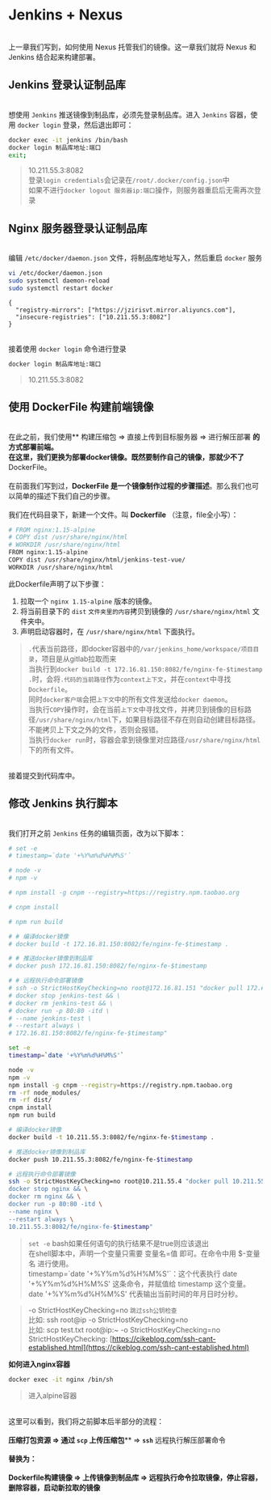 # Jenkins + Nexus


<br />上一章我们写到，如何使用 Nexus 托管我们的镜像。这一章我们就将 Nexus 和 Jenkins 结合起来构建部署。<br />

<a name="Im23h"></a>
## Jenkins 登录认证制品库

<br />想使用 `Jenkins` 推送镜像到制品库，必须先登录制品库。进入 `Jenkins` 容器，使用 `docker login` 登录，然后退出即可：
```bash
docker exec -it jenkins /bin/bash
docker login 制品库地址:端口
exit;
```
>10.211.55.3:8082<br/>
>登录`login credentials`会记录在`/root/.docker/config.json`中<br/>
>如果不进行`docker logout 服务器ip:端口`操作，则服务器重启后无需再次登录

<a name="obg0K"></a>
## Nginx 服务器登录认证制品库

<br />编辑 `/etc/docker/daemon.json` 文件，将制品库地址写入，然后重启 `docker` 服务
```bash
vi /etc/docker/daemon.json
sudo systemctl daemon-reload
sudo systemctl restart docker
```
```
{
  "registry-mirrors": ["https://jzirisvt.mirror.aliyuncs.com"],
  "insecure-registries": ["10.211.55.3:8082"]
}
```

<br />接着使用 `docker login` 命令进行登录
```bash
docker login 制品库地址:端口
```
>10.211.55.3:8082


<a name="EjgWc"></a>
## 使用 DockerFile 构建前端镜像

<br />在此之前，我们使用** 构建压缩包 => 直接上传到目标服务器 => 进行解压部署 **的方式部署前端。<br />在这里，我们更换为部署docker镜像。既然要制作自己的镜像，那就少不了** DockerFile。**<br />**<br />在前面我们写到过，**DockerFile 是一个镜像制作过程的步骤描述**。那么我们也可以简单的描述下我们自己的步骤。<br />
<br />我们在代码目录下，新建一个文件。叫 **Dockerfile** （注意，file全小写）：
```bash
# FROM nginx:1.15-alpine
# COPY dist /usr/share/nginx/html
# WORKDIR /usr/share/nginx/html
FROM nginx:1.15-alpine
COPY dist /usr/share/nginx/html/jenkins-test-vue/
WORKDIR /usr/share/nginx/html
```
此Dockerfile声明了以下步骤：

1. 拉取一个 `nginx 1.15-alpine` 版本的镜像。
1. 将当前目录下的 `dist` `文件夹里的内容`拷贝到镜像的 `/usr/share/nginx/html` 文件夹中。
1. 声明启动容器时，在 `/usr/share/nginx/html` 下面执行。
>`.`代表当前路径，即docker容器中的`/var/jenkins_home/workspace/项目目录`，项目是从gitlab拉取而来<br/>
>当执行到`docker build -t 172.16.81.150:8082/fe/nginx-fe-$timestamp .`时，会将`.代码的当前路径`作为`context上下文`，并在`context`中寻找`Dockerfile`。<br/>
>同时`docker客户端`会把`上下文`中的所有文件发送给`docker daemon`。<br/>
>当执行`COPY`操作时，会在当前`上下文`中寻找文件，并拷贝到镜像的目标路径`/usr/share/nginx/html`下，如果目标路径不存在则自动创建目标路径。<br/>
>不能拷贝上下文之外的文件，否则会报错。<br/>
>当执行`docker run`时，容器会拿到镜像里对应路径`/usr/share/nginx/html`下的所有文件。<br/>

<br />接着提交到代码库中。<br />

<a name="N6zCG"></a>
## 修改 Jenkins 执行脚本

<br />我们打开之前 `Jenkins` 任务的编辑页面，改为以下脚本：
```bash
# set -e
# timestamp=`date '+%Y%m%d%H%M%S'`

# node -v
# npm -v

# npm install -g cnpm --registry=https://registry.npm.taobao.org

# cnpm install

# npm run build

# # 编译docker镜像
# docker build -t 172.16.81.150:8082/fe/nginx-fe-$timestamp .

# # 推送docker镜像到制品库
# docker push 172.16.81.150:8082/fe/nginx-fe-$timestamp

# # 远程执行命令部署镜像
# ssh -o StrictHostKeyChecking=no root@172.16.81.151 "docker pull 172.# 16.81.150:8082/fe/nginx-fe-$timestamp && \
# docker stop jenkins-test && \
# docker rm jenkins-test && \
# docker run -p 80:80 -itd \
# --name jenkins-test \
# --restart always \
# 172.16.81.150:8082/fe/nginx-fe-$timestamp"

set -e
timestamp=`date '+%Y%m%d%H%M%S'`

node -v
npm -v
npm install -g cnpm --registry=https://registry.npm.taobao.org
rm -rf node_modules/
rm -rf dist/
cnpm install
npm run build

# 编译docker镜像
docker build -t 10.211.55.3:8082/fe/nginx-fe-$timestamp .

# 推送docker镜像到制品库
docker push 10.211.55.3:8082/fe/nginx-fe-$timestamp

# 远程执行命令部署镜像
ssh -o StrictHostKeyChecking=no root@10.211.55.4 "docker pull 10.211.55.3:8082/fe/nginx-fe-$timestamp && \
docker stop nginx && \
docker rm nginx && \
docker run -p 80:80 -itd \
--name nginx \
--restart always \
10.211.55.3:8082/fe/nginx-fe-$timestamp"
```
>`set -e` bash如果任何语句的执行结果不是true则应该退出<br/>
>在shell脚本中，声明一个变量只需要 变量名=值 即可。在命令中用 $-变量名 进行使用。<br/>
>timestamp=\`date '+%Y%m%d%H%M%S'\`：这个代表执行 date '+%Y%m%d%H%M%S' 这条命令，并赋值给 timestamp 这个变量。<br/>
>date '+%Y%m%d%H%M%S' 代表输出当前时间的年月日时分秒。</br>

>-o StrictHostKeyChecking=no `跳过ssh公钥检查`<br/>
>比如: ssh root@ip -o StrictHostKeyChecking=no<br/>
>比如: scp test.txt root@ip:~ -o StrictHostKeyChecking=no<br/>
>StrictHostKeyChecking: [https://cikeblog.com/ssh-cant-established.html](https://cikeblog.com/ssh-cant-established.html)


**如何进入nginx容器**
```bash
docker exec -it nginx /bin/sh
```
>进入alpine容器


<br />这里可以看到，我们将之前脚本后半部分的流程：<br />
<br />**压缩打包资源 => 通过 ****`scp`**** 上传压缩包**** => ****`ssh`**** 远程执行解压部署命令 **<br />
<br />替换为：<br />**<br />**Dockerfile构建镜像 => 上传镜像到制品库 => 远程执行命令拉取镜像，停止容器，删除容器，启动新拉取的镜像**<br />

